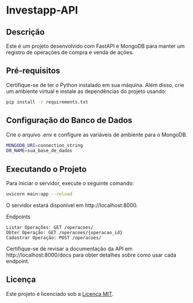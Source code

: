 # Investapp-API

## Descrição
Este é um projeto desenvolvido com FastAPI e MongoDB para manter um registro de operações de compra e venda de ações.

## Pré-requisitos
Certifique-se de ter o Python instalado em sua máquina. Além disso, crie um ambiente virtual e instale as dependências do projeto usando:

```bash
pip install -r requirements.txt
```
## Configuração do Banco de Dados

Crie o arquivo .env e configure as variáveis de ambiente para o MongoDB.

```bash
MONGODB_URI=connection_string
DB_NAME=sua_base_de_dados
```
## Executando o Projeto

Para iniciar o servidor, execute o seguinte comando:

```bash
uvicorn main:app --reload
```
O servidor estará disponível em http://localhost:8000.

Endpoints

    Listar Operações: GET /operacoes/
    Obter Operação: GET /operacoes/{operacao_id}
    Cadastrar Operação: POST /operacoes/

Certifique-se de revisar a documentação da API em http://localhost:8000/docs para obter detalhes sobre como usar cada endpoint.

## Licença
Este projeto é licenciado sob a [Licença MIT](./LICENSE.md).
